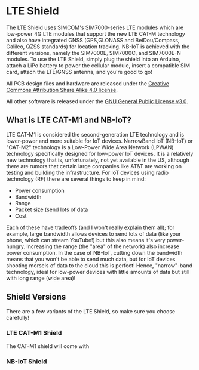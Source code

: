 # LTE Shield
The LTE Shield uses SIMCOM's SIM7000-series LTE modules which are low-power 4G LTE modules that support the new LTE CAT-M technology and also have integrated GNSS (GPS,GLONASS and BeiDou/Compass, Galileo, QZSS standards) for location tracking. NB-IoT is achieved with the different versions, namely the SIM7000E, SIM7000C, and SIM7000E-N modules. To use the LTE Shield, simply plug the shield into an Arduino, attach a LiPo battery to power the cellular module, insert a compatible SIM card, attach the LTE/GNSS antenna, and you're good to go!

All PCB design files and hardware are released under the [Creative Commons Attribution Share Alike 4.0 license](https://creativecommons.org/licenses/by-sa/4.0/).

All other software is released under the [GNU General Public License v3.0](https://choosealicense.com/licenses/gpl-3.0/).

## What is LTE CAT-M1 and NB-IoT?
LTE CAT-M1 is considered the second-generation LTE technology and is lower-power and more suitable for IoT devices. NarrowBand IoT (NB-IoT) or "CAT-M2" technology is a Low-Power Wide Area Network (LPWAN) technology specifically designed for low-power IoT devices. It is a relatively new technology that is, unfortunately, not yet available in the US, although there are rumors that certain large companies like AT&T are working on testing and building the infrastructure. For IoT devices using radio technology (RF) there are several things to keep in mind:

- Power consumption
- Bandwidth
- Range
- Packet size (send lots of data
- Cost

Each of these have tradeoffs (and I won't really explain them all); for example, large bandwidth allows devices to send lots of data (like your phone, which can stream YouTube!) but this also means it's very power-hungry. Increasing the range (the "area" of the network) also increase power consumption. In the case of NB-IoT, cutting down the bandwidth means that you won't be able to send much data, but for IoT devices shooting morsels of data to the cloud this is perfect! Hence, "narrow"-band technology, ideal for low-power devices with little amounts of data but still with long range (wide area)!

## Shield Versions
There are a few variants of the LTE Shield, so make sure you choose carefully!

### LTE CAT-M1 Shield
The CAT-M1 shield will come with 

### NB-IoT Shield

